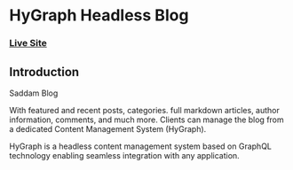 # HyGraph Headless Blog
### [Live Site](https://saddamblog.vercel.app/)


## Introduction
Saddam Blog

With featured and recent posts, categories. full markdown articles, author information, comments, and much more. Clients can manage the blog from a dedicated Content Management System (HyGraph).

HyGraph is a headless content management system based on GraphQL technology enabling seamless integration with any application.


